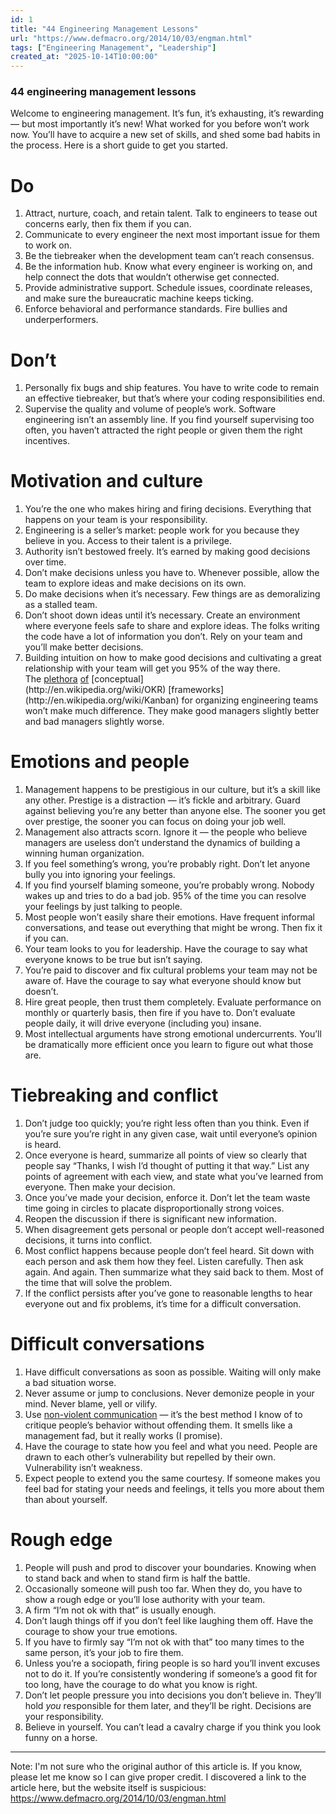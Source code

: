 ```yaml
---
id: 1
title: "44 Engineering Management Lessons"
url: "https://www.defmacro.org/2014/10/03/engman.html"
tags: ["Engineering Management", "Leadership"]
created_at: "2025-10-14T10:00:00"
---
```



### 44 engineering management lessons

Welcome to engineering management. It’s fun, it’s exhausting, it’s rewarding — but most importantly it’s new! What worked for you before won’t work now. You’ll have to acquire a new set of skills, and shed some bad habits in the process. Here is a short guide to get you started.

# Do

1. Attract, nurture, coach, and retain talent. Talk to engineers to tease out concerns early, then fix them if you can.
2. Communicate to every engineer the next most important issue for them to work on.
3. Be the tiebreaker when the development team can’t reach consensus.
4. Be the information hub. Know what every engineer is working on, and help connect the dots that wouldn’t otherwise get connected.
5. Provide administrative support. Schedule issues, coordinate releases, and make sure the bureaucratic machine keeps ticking.
6. Enforce behavioral and performance standards. Fire bullies and underperformers.

# Don’t

1. Personally fix bugs and ship features. You have to write code to remain an effective tiebreaker, but that’s where your coding responsibilities end.
2. Supervise the quality and volume of people’s work. Software engineering isn’t an assembly line. If you find yourself supervising too often, you haven’t attracted the right people or given them the right incentives.

# Motivation and culture

1. You’re the one who makes hiring and firing decisions. Everything that happens on your team is your responsibility.
2. Engineering is a seller’s market: people work for you because they believe in you. Access to their talent is a privilege.
3. Authority isn’t bestowed freely. It’s earned by making good decisions over time.
4. Don’t make decisions unless you have to. Whenever possible, allow the team to explore ideas and make decisions on its own.
5. Do make decisions when it’s necessary. Few things are as demoralizing as a stalled team.
6. Don’t shoot down ideas until it’s necessary. Create an environment where everyone feels safe to share and explore ideas. The folks writing the code have a lot of information you don’t. Rely on your team and you’ll make better decisions.
7. Building intuition on how to make good decisions and cultivating a great relationship with your team will get you 95% of the way there. The [plethora](http://randsinrepose.com/archives/the-update-the-vent-and-the-disaster/) [of](http://en.wikipedia.org/wiki/Scrum_(software_development)) [conceptual](http://en.wikipedia.org/wiki/OKR) [frameworks](http://en.wikipedia.org/wiki/Kanban) for organizing engineering teams won’t make much difference. They make good managers slightly better and bad managers slightly worse.

# Emotions and people

1. Management happens to be prestigious in our culture, but it’s a skill like any other. Prestige is a distraction — it’s fickle and arbitrary. Guard against believing you’re any better than anyone else. The sooner you get over prestige, the sooner you can focus on doing your job well.
2. Management also attracts scorn. Ignore it — the people who believe managers are useless don’t understand the dynamics of building a winning human organization.
3. If you feel something’s wrong, you’re probably right. Don’t let anyone bully you into ignoring your feelings.
4. If you find yourself blaming someone, you’re probably wrong. Nobody wakes up and tries to do a bad job. 95% of the time you can resolve your feelings by just talking to people.
5. Most people won’t easily share their emotions. Have frequent informal conversations, and tease out everything that might be wrong. Then fix it if you can.
6. Your team looks to you for leadership. Have the courage to say what everyone knows to be true but isn’t saying.
7. You’re paid to discover and fix cultural problems your team may not be aware of. Have the courage to say what everyone should know but doesn’t.
8. Hire great people, then trust them completely. Evaluate performance on monthly or quarterly basis, then fire if you have to. Don’t evaluate people daily, it will drive everyone (including you) insane.
9. Most intellectual arguments have strong emotional undercurrents. You’ll be dramatically more efficient once you learn to figure out what those are.

# Tiebreaking and conflict

1. Don’t judge too quickly; you’re right less often than you think. Even if you’re sure you’re right in any given case, wait until everyone’s opinion is heard.
2. Once everyone is heard, summarize all points of view so clearly that people say “Thanks, I wish I’d thought of putting it that way.” List any points of agreement with each view, and state what you’ve learned from everyone. Then make your decision.
3. Once you’ve made your decision, enforce it. Don’t let the team waste time going in circles to placate disproportionally strong voices.
4. Reopen the discussion if there is significant new information.
5. When disagreement gets personal or people don’t accept well-reasoned decisions, it turns into conflict.
6. Most conflict happens because people don’t feel heard. Sit down with each person and ask them how they feel. Listen carefully. Then ask again. And again. Then summarize what they said back to them. Most of the time that will solve the problem.
7. If the conflict persists after you’ve gone to reasonable lengths to hear everyone out and fix problems, it’s time for a difficult conversation.

# Difficult conversations

1. Have difficult conversations as soon as possible. Waiting will only make a bad situation worse.
2. Never assume or jump to conclusions. Never demonize people in your mind. Never blame, yell or vilify.
3. Use [non-violent communication](http://firstround.com/article/power-up-your-team-with-nonviolent-communication-principles) — it’s the best method I know of to critique people’s behavior without offending them. It smells like a management fad, but it really works (I promise).
4. Have the courage to state how you feel and what you need. People are drawn to each other’s vulnerability but repelled by their own. Vulnerability isn’t weakness.
5. Expect people to extend you the same courtesy. If someone makes you feel bad for stating your needs and feelings, it tells you more about them than about yourself.

# Rough edge

1. People will push and prod to discover your boundaries. Knowing when to stand back and when to stand firm is half the battle.
2. Occasionally someone will push too far. When they do, you have to show a rough edge or you’ll lose authority with your team.
3. A firm “I’m not ok with that” is usually enough.
4. Don’t laugh things off if you don’t feel like laughing them off. Have the courage to show your true emotions.
5. If you have to firmly say “I’m not ok with that” too many times to the same person, it’s your job to fire them.
6. Unless you’re a sociopath, firing people is so hard you’ll invent excuses not to do it. If you’re consistently wondering if someone’s a good fit for too long, have the courage to do what you know is right.
7. Don’t let people pressure you into decisions you don’t believe in. They’ll hold *you* responsible for them later, and they’ll be right. Decisions are your responsibility.
8. Believe in yourself. You can’t lead a cavalry charge if you think you look funny on a horse.


---
Note: I'm not sure who the original author of this article is. If you know, please let me know so I can give proper credit. I discovered a link to the article here, but the website itself is suspicious: https://www.defmacro.org/2014/10/03/engman.html